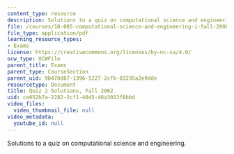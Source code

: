 ```yaml
---
content_type: resource
description: Solutions to a quiz on computational science and engineering.
file: /courses/18-085-computational-science-and-engineering-i-fall-2008/ce052b7a22822cf1404546a3013f8bbd_f02q2sol.pdf
file_type: application/pdf
learning_resource_types:
- Exams
license: https://creativecommons.org/licenses/by-nc-sa/4.0/
ocw_type: OCWFile
parent_title: Exams
parent_type: CourseSection
parent_uid: 9b478d87-1396-5227-2cfb-83235a2e9dde
resourcetype: Document
title: Quiz 2 Solutions, Fall 2002
uid: ce052b7a-2282-2cf1-4045-46a3013f8bbd
video_files:
  video_thumbnail_file: null
video_metadata:
  youtube_id: null
---
```

Solutions to a quiz on computational science and engineering.